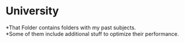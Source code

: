 # University
*That Folder contains folders with my past subjects.  
*Some of them include additional stuff to optimize their performance.  